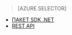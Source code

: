 > [AZURE.SELECTOR]
- [ПАКЕТ SDK .NET](../articles/media-services-dotnet-how-to-use.md)
- [REST API](../articles/media-services-rest-how-to-use.md)

<!--HONumber=52--> 
